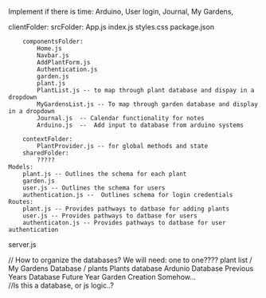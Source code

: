 Implement if there is time:
Arduino,
User login,
Journal,
My Gardens,

clientFolder:
    srcFolder:
        App.js
        index.js
        styles.css
        package.json

        componentsFolder:
            Home.js
            Navbar.js
            AddPlantForm.js
            Authentication.js
            garden.js
            plant.js
            PlantList.js -- to map through plant database and dispay in a dropdown
            MyGardensList.js -- To map through garden database and display in a dropdown
            Journal.js  -- Calendar functionality for notes
            Arduino.js  --  Add input to database from arduino systems
            
        contextFolder:
            PlantProvider.js -- for global methods and state
        sharedFolder:
            ?????
    Models:
        plant.js -- Outlines the schema for each plant
        garden.js
        user.js -- Outlines the schema for users
        authentication.js --  Outlines schema for login credentials
    Routes:
        plant.js -- Provides pathways to datbase for adding plants
        user.js -- Provides pathways to datbase for users
        authenticaton.js -- Provides pathways to datbase for user authentication
server.js

//  How to organize the databases?
        We will need:
        one to one???? 
            plant list / My Gardens Database / plants
            Plants database
            Ardunio Database
            Previous Years Database
            Future Year Garden Creation Somehow...  
                    //Is this a database, or js logic..?
